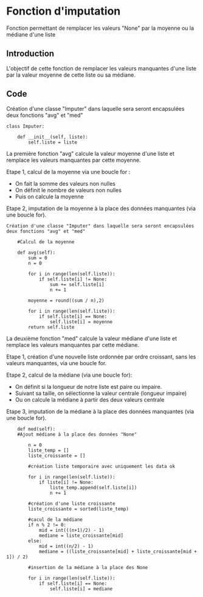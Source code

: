 # Fonction d'imputation

Fonction permettant de remplacer les valeurs "None" par la moyenne ou la médiane d'une liste

## Introduction

L'objectif de cette fonction de remplacer les valeurs manquantes d'une liste par la valeur moyenne de cette liste ou sa médiane.

## Code

Création d'une classe "Imputer" dans laquelle sera seront encapsulées deux fonctions "avg" et "med"

```
class Imputer:

    def __init__(self, liste):
        self.liste = liste
```

La première fonction "avg" calcule la valeur moyenne d'une liste et remplace les valeurs manquantes par cette moyenne.

Etape 1, calcul de la moyenne via une boucle for :
* On fait la somme des valeurs non nulles
* On définit le nombre de valeurs non nulles
* Puis on calcule la moyenne

Etape 2, imputation de la moyenne à la place des données manquantes (via une boucle for).

```
Création d'une classe "Imputer" dans laquelle sera seront encapsulées deux fonctions "avg" et "med"

    #Calcul de la moyenne
    
    def avg(self):
        sum = 0
        n = 0

        for i in range(len(self.liste)):
            if self.liste[i] != None:
                sum += self.liste[i]
                n += 1

        moyenne = round((sum / n),2)
        
        for i in range(len(self.liste)):
            if self.liste[i] == None:
                self.liste[i] = moyenne
        return self.liste
```


La deuxième fonction "med" calcule la valeur médiane d'une liste et remplace les valeurs manquantes par cette médiane.

Etape 1, création d'une nouvelle liste ordonnée par ordre croissant, sans les valeurs manquantes, via une boucle for.

Etape 2, calcul de la médiane (via une boucle for):
* On définit si la longueur de notre liste est paire ou impaire.
* Suivant sa taille, on sélectionne la valeur centrale (longueur impaire)
* Ou on calcule la médiane à partir des deux valeurs centrale

Etape 3, imputation de la médiane à la place des données manquantes (via une boucle for).


```
    def med(self):
    #Ajout médiane à la place des données "None" 

        n = 0
        liste_temp = []
        liste_croissante = []

        #création liste temporaire avec uniquement les data ok

        for i in range(len(self.liste)):
            if liste[i] != None:
                liste_temp.append(self.liste[i])
                n += 1

        #création d'une liste croissante
        liste_croissante = sorted(liste_temp)

        #cacul de la médiane
        if n % 2 != 0:
            mid = int(((n+1)/2) - 1)
            mediane = liste_croissante[mid]
        else:
            mid = int((n/2) - 1)
            mediane = ((liste_croissante[mid] + liste_croissante[mid + 1]) / 2)

        #insertion de la médiane à la place des None

        for i in range(len(self.liste)):
            if self.liste[i] == None:
                self.liste[i] = mediane
```
